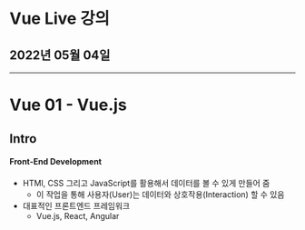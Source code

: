 # Vue Live 강의

## 2022년 05월 04일

---

# Vue 01 - Vue.js

## Intro

#### Front-End Development

+ HTMl, CSS 그리고 JavaScript를 활용해서 데이터를 볼 수 있게 만들어 줌
  + 이 작업을 통해 사용자(User)는 데이터와 상호작용(Interaction) 할 수 있음
+ 대표적인 프론트엔드 프레임워크
  + Vue.js, React, Angular
